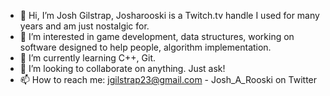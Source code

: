 - 👋 Hi, I’m Josh Gilstrap, Josharooski is a Twitch.tv handle I used for many years and am just nostalgic for. 
- 👀 I’m interested in game development, data structures, working on software designed to help people, algorithm implementation.
- 🌱 I’m currently learning C++, Git.
- 💞️ I’m looking to collaborate on anything. Just ask!
- 📫 How to reach me: jgilstrap23@gmail.com - Josh_A_Rooski on Twitter

<!---
Josharooski/Josharooski is a ✨ special ✨ repository because its `README.md` (this file) appears on your GitHub profile.
You can click the Preview link to take a look at your changes.
--->
